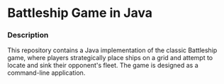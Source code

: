 # Battleship Game in Java

### Description
This repository contains a Java implementation of the classic Battleship game, where players strategically place ships on a grid and attempt to locate and sink their opponent's fleet. The game is designed as a command-line application.
